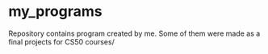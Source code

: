 # my_programs
Repository contains program created by me. Some of them were made as a final projects for CS50 courses/
